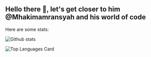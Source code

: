 ## Hello there 👋, let's get closer to him @Mhakimamransyah and his world of code

Here are some stats:


![Github stats](https://github-readme-stats.vercel.app/api?username=Mhakimamransyah&theme=great-gatsby&show_icons=true&count_private=true)

![Top Languages Card](https://github-readme-stats.vercel.app/api/top-langs/?username=Mhakimamransyah&layout=compact&theme=great-gatsby)
